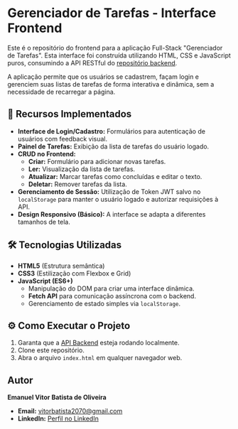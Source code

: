 # Gerenciador de Tarefas - Interface Frontend

Este é o repositório do frontend para a aplicação Full-Stack "Gerenciador de Tarefas". Esta interface foi construída utilizando HTML, CSS e JavaScript puros, consumindo a API RESTful do [repositório backend](https://github.com/Nuel-Vitu/gerenciador-de-tarefas-backend).

A aplicação permite que os usuários se cadastrem, façam login e gerenciem suas listas de tarefas de forma interativa e dinâmica, sem a necessidade de recarregar a página.

## 🚀 Recursos Implementados

* **Interface de Login/Cadastro:** Formulários para autenticação de usuários com feedback visual.
* **Painel de Tarefas:** Exibição da lista de tarefas do usuário logado.
* **CRUD no Frontend:**
    * **Criar:** Formulário para adicionar novas tarefas.
    * **Ler:** Visualização da lista de tarefas.
    * **Atualizar:** Marcar tarefas como concluídas e editar o texto.
    * **Deletar:** Remover tarefas da lista.
* **Gerenciamento de Sessão:** Utilização de Token JWT salvo no `localStorage` para manter o usuário logado e autorizar requisições à API.
* **Design Responsivo (Básico):** A interface se adapta a diferentes tamanhos de tela.

## 🛠️ Tecnologias Utilizadas

* **HTML5** (Estrutura semântica)
* **CSS3** (Estilização com Flexbox e Grid)
* **JavaScript (ES6+)**
    * Manipulação do DOM para criar uma interface dinâmica.
    * **Fetch API** para comunicação assíncrona com o backend.
    * Gerenciamento de estado simples via `localStorage`.

## ⚙️ Como Executar o Projeto

1.  Garanta que a [API Backend](https://github.com/Nuel-Vitu/gerenciador-de-tarefas-backend) esteja rodando localmente.
2.  Clone este repositório.
3.  Abra o arquivo `index.html` em qualquer navegador web.

## Autor

**Emanuel Vitor Batista de Oliveira**
* **Email:** vitorbatista2070@gmail.com
* **LinkedIn:** [Perfil no LinkedIn](https://www.linkedin.com/in/emanuel-vitor-batista-de-oliveira-9119b51bb?lipi=urn%3Ali%3Apage%3Ad_flagship3_profile_view_base_contact_details%3Bv5qYskZ9Q3qosfxMpX%2FIYg%3D%3D)